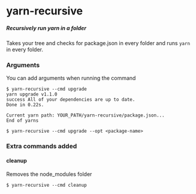 # yarn-recursive

##### Recursively run yarn in a folder

Takes your tree and checks for package.json in every folder and runs `yarn` in every folder.

### Arguments

You can add arguments when running the command

```
$ yarn-recursive --cmd upgrade
yarn upgrade v1.1.0
success All of your dependencies are up to date.
Done in 0.22s.

Current yarn path: YOUR_PATH/yarn-recursive/package.json...
End of yarns

```

```
$ yarn-recursive --cmd upgrade --opt <package-name>
```

### Extra commands added
#### cleanup
Removes the node_modules folder
```
$ yarn-recursive --cmd cleanup
```

